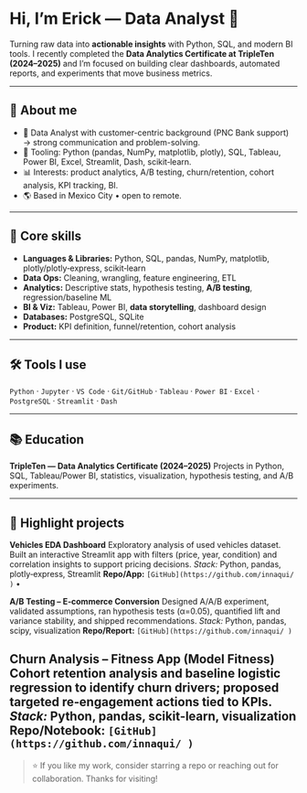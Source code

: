 # Hi, I’m Erick — Data Analyst 👋

Turning raw data into **actionable insights** with Python, SQL, and modern BI tools. I recently completed the **Data Analytics Certificate at TripleTen (2024–2025)** and I’m focused on building clear dashboards, automated reports, and experiments that move business metrics.

---

## 🔎 About me

* 🧠 Data Analyst with customer-centric background (PNC Bank support) → strong communication and problem-solving.
* 🧰 Tooling: Python (pandas, NumPy, matplotlib, plotly), SQL, Tableau, Power BI, Excel, Streamlit, Dash, scikit‑learn.
* 📊 Interests: product analytics, A/B testing, churn/retention, cohort analysis, KPI tracking, BI.
* 🌎 Based in Mexico City • open to remote.

---

## 🧩 Core skills

* **Languages & Libraries:** Python, SQL, pandas, NumPy, matplotlib, plotly/plotly‑express, scikit‑learn
* **Data Ops:** Cleaning, wrangling, feature engineering, ETL
* **Analytics:** Descriptive stats, hypothesis testing, **A/B testing**, regression/baseline ML
* **BI & Viz:** Tableau, Power BI, **data storytelling**, dashboard design
* **Databases:** PostgreSQL, SQLite
* **Product:** KPI definition, funnel/retention, cohort analysis

---

## 🛠️ Tools I use

`Python` · `Jupyter` · `VS Code` · `Git/GitHub` · `Tableau` · `Power BI` · `Excel` · `PostgreSQL` · `Streamlit` · `Dash`

---

## 📚 Education

**TripleTen — Data Analytics Certificate (2024–2025)**
Projects in Python, SQL, Tableau/Power BI, statistics, visualization, hypothesis testing, and A/B experiments.

---

## 🚀 Highlight projects

**Vehicles EDA Dashboard**
Exploratory analysis of used vehicles dataset. Built an interactive Streamlit app with filters (price, year, condition) and correlation insights to support pricing decisions.
*Stack:* Python, pandas, plotly‑express, Streamlit
**Repo/App:** `[GitHub](https://github.com/innaqui/ )` • 

**A/B Testing – E‑commerce Conversion**
Designed A/A/B experiment, validated assumptions, ran hypothesis tests (α=0.05), quantified lift and variance stability, and shipped recommendations.
*Stack:* Python, pandas, scipy, visualization
**Repo/Report:** `[GitHub](https://github.com/innaqui/ )`

**Churn Analysis – Fitness App (Model Fitness)**
Cohort retention analysis and baseline logistic regression to identify churn drivers; proposed targeted re‑engagement actions tied to KPIs.
*Stack:* Python, pandas, scikit‑learn, visualization
**Repo/Notebook:** `[GitHub](https://github.com/innaqui/ )`
---

> ⭐ If you like my work, consider starring a repo or reaching out for collaboration. Thanks for visiting!
